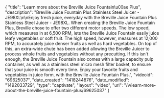 {
    "title": "Learn more about the Breville Juice Fountain\u00ae Plus",
    "description": "Breville Juice Fountain Plus Stainless Steel Juicer - JE98XL\n\nEnjoy fresh juice, everyday with the Breville Juice Fountain Plus Stainless Steel Juicer - JE98XL. When creating the Breville Juice Fountain Plus, Breville chose to offer two different motor speeds. The low speed, which measures in at 6,500 RPM, lets the Breville Juice Fountain easily juice leafy vegetables or soft fruit. The high speed, however, measures at 12,000 RPM, to accurately juice denser fruits as well as hard vegetables. On top of this, an extra-wide chute has been added allowing the Breville Juicer to process whole fruits and vegetables without any precutting. If this isn't enough, the Breville Juice Fountain also comes with a large capacity pulp container, as well as a stainless steel micro mesh filter basket, to ensure that your juice is smooth every time. Enjoy your favorite fruits and vegetables in juice form, with the Breville Juice Fountain Plus.",
    "videoid": "69625037",
    "date_created": "1418244876",
    "date_modified": "1492033729",
    "type": "captivate",
    "layout": "video",
    "url": "\/v\/learn-more-about-the-breville-juice-fountain-plus\/69625037"
}